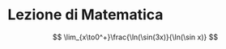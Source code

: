 # Lezione di Matematica

$$
\lim_{x\to0^+}\frac{\ln(\sin(3x)}{\ln(\sin x)}
$$
<!--stackedit_data:
eyJoaXN0b3J5IjpbNTk2OTY0NDg4XX0=
-->